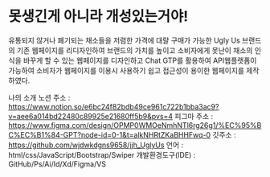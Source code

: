 # 못생긴게 아니라 개성있는거야!
유통되지 않거나 폐기되는 채소들을 저렴한 가격에 대랼 구매가 가능한 Ugly Us 브랜드의 기존 웹페이지를 
리디자인하여 브랜드의 가치를 높이고 소비자에게 못난이 채소의 인식을 바꾸게 할 수 있는 웹페이지를 디자인하고
Chat GTP를 활용하여 API웹플랫폼이 가능하여 소비자가 웹페이지를 이용시 사용하기 쉽고 접근성이 용이한 웹페이지를 제작하였다.

나의 소개
노션 주소 : https://www.notion.so/e6bc24f82bdb49ce961c722b1bba3ac9?v=aee6a014bd22480c89925e21680ff5b9&pvs=4
피그마 주소 : https://www.figma.com/design/OPMP0WMOeNmhNTl6rg26g1/%EC%95%BC%EC%B1%84-GPT?node-id=0-1&t=alkNHRtZKaBHHFwq-0
깃주소 : https://github.com/wjdwkdgns9658/jjh_UglyUs
언어 : html/css/JavaScript/Bootstrap/Swiper
개발환경도구(IDE) : GitHub/Ps/Ai/Id/Xd/Figma/VS
